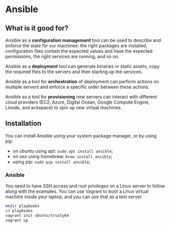 # Ansible

## What is it good for?

Ansible as a **configuration management** tool can be used to describe and enforce the state for our machines: the right
packages are installed, configuration files contain the expected values and have the expected permissions, the right services
are running, and so on.

Ansible as a **deployment** tool can generate binaries or static assets, copy the required files to the servers and then
starting up the services.

Ansible as a tool for **orchestration** of deployment can perform actions on multiple servers and enforce a specific order
between these actions.

Ansible as a tool for **provisioning** new servers can interact with different cloud providers (EC2, Azure, Digital Ocean,
Google Compute Engine, Linode, and ackspace) to spin up new virtual machines.

## Installation

You can install Ansible using your system package manager, or by using pip:
- on ubuntu using apt: `sudo apt install ansible`;
- on osx using homebrew: `brew install ansible`;
- using pip: `sudo pip install ansible`;

### Ansible

You need to have SSH access and root privileges on a Linux server to follow along with the examples. You can use Vagrant to
boot a Linux virtual machine inside your laptop, and you can use that as a test server.

```bash
mkdir playbooks
cd playbooks
vagrant init ubuntu/trusty64
vagrant up
```
